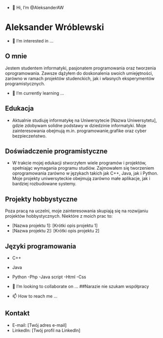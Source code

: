 <!---
AleksanderAW/AleksanderAW is a ✨ special ✨ repository because its `README.md` (this file) appears on your GitHub profile.
You can click the Preview link to take a look at your changes.
--->
- 👋 Hi, I’m @AleksanderAW
# Aleksander Wróblewski

- 👀 I’m interested in ...
## O mnie
Jestem studentem informatyki, pasjonatem programowania oraz tworzenia oprogramowania. Zawsze dążyłem do doskonalenia swoich umiejętności, zarówno w ramach projektów studenckich, jak i własnych eksperymentów programistycznych.

- 🌱 I’m currently learning ...
## Edukacja
- Aktualnie studiuję informatykę na Uniwersytecie [Nazwa Uniwersytetu], gdzie zdobywam solidne podstawy w dziedzinie informatyki. Moje zainteresowania obejmują m.in.  programowanie,grafike oraz cyber bezpieczeństwo.

## Doświadczenie programistyczne
- W trakcie mojej edukacji stworzyłem wiele programów i projektów, spełniając wymagania programu studiów. Zajmowałem się tworzeniem oprogramowania zarówno w językach takich jak C++, Java, jak i Python. Moje projekty uniwersyteckie obejmują zarówno małe aplikacje, jak i bardziej rozbudowane systemy.

## Projekty hobbystyczne
Poza pracą na uczelni, moje zainteresowania skupiają się na rozwijaniu projektów hobbystycznych. Niektóre z moich prac to:
- [Nazwa projektu 1]: [Krótki opis projektu 1]
- [Nazwa projektu 2]: [Krótki opis projektu 2]

## Języki programowania
- C++
- Java
- Python
-Php
-Java script
-Html
-Css 

- 💞️ I’m looking to collaborate on ...
##Narazie nie szukam współpracy

- 📫 How to reach me ...
## Kontakt
- E-mail: [Twój adres e-mail]
- LinkedIn: [Twój profil na LinkedIn]
